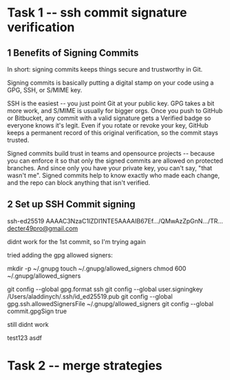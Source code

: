 # Task 1 -- ssh commit signature verification

## 1 Benefits of Signing Commits

In short: signing commits keeps things secure and trustworthy in Git.

Signing commits is basically putting a digital stamp on your code using a GPG, SSH, or S/MIME key.

SSH is the easiest -- you just point Git at your public key. GPG takes a bit more work, and S/MIME is usually for bigger orgs. Once you push to GitHub or Bitbucket, any commit with a valid signature gets a Verified badge so everyone knows it's legit. Even if you rotate or revoke your key, GitHub keeps a permanent record of this original verification, so the commit stays trusted.

Signed commits build trust in teams and opensource projects -- because you can enforce it so that only the signed commits are allowed on protected branches. And since only you have your private key, you can't say, "that wasn't me". Signed commits help to know exactly who made each change, and the repo can block anything that isn't verified.

## 2 Set up SSH Commit signing

ssh-ed25519 AAAAC3NzaC1lZDI1NTE5AAAAIB67Ef.../QMwAzZpGnN.../TR... decter49pro@gmail.com

didnt work for the 1st commit, so I'm trying again

tried adding the gpg allowed signers:

mkdir -p ~/.gnupg
touch ~/.gnupg/allowed_signers
chmod 600 ~/.gnupg/allowed_signers

git config --global gpg.format ssh
git config --global user.signingkey /Users/aladdinych/.ssh/id_ed25519.pub
git config --global gpg.ssh.allowedSignersFile ~/.gnupg/allowed_signers
git config --global commit.gpgSign true

still didnt work

test123
asdf

# Task 2 -- merge strategies